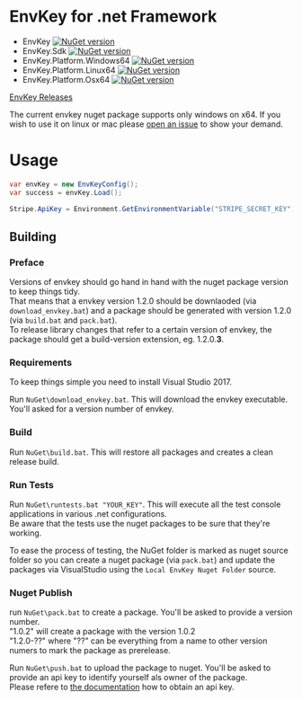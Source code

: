 # EnvKey for .net Framework

* EnvKey [![NuGet version](https://badge.fury.io/nu/EnvKey.svg)](https://badge.fury.io/nu/EnvKey)
* EnvKey.Sdk [![NuGet version](https://badge.fury.io/nu/EnvKey.Sdk.svg)](https://badge.fury.io/nu/EnvKey.Sdk)
* EnvKey.Platform.Windows64 [![NuGet version](https://badge.fury.io/nu/EnvKey.Platform.Windows64.svg)](https://badge.fury.io/nu/EnvKey.Platform.Windows64)
* EnvKey.Platform.Linux64 [![NuGet version](https://badge.fury.io/nu/EnvKey.Platform.Linux64.svg)](https://badge.fury.io/nu/EnvKey.Platform.Linux64)
* EnvKey.Platform.Osx64 [![NuGet version](https://badge.fury.io/nu/EnvKey.Platform.Osx64.svg)](https://badge.fury.io/nu/EnvKey.Platform.Osx64)

[EnvKey Releases](https://github.com/envkey/envkey-fetch/releases)

The current envkey nuget package supports only windows on x64.
If you wish to use it on linux or mac please [open an issue](https://github.com/envkey/envkey-dotnet/issues) to show your demand.

# Usage

```cs
var envKey = new EnvKeyConfig();
var success = envKey.Load();

Stripe.ApiKey = Environment.GetEnvironmentVariable("STRIPE_SECRET_KEY");
```

## Building

### Preface

Versions of envkey should go hand in hand with the nuget package version to keep things tidy.  
That means that a envkey version 1.2.0 should be downlaoded (via `download_envkey.bat`) and a package should be generated with version 1.2.0 (via `build.bat` and `pack.bat`).  
To release library changes that refer to a certain version of envkey, the package should get a build-version extension, eg. 1.2.0.**3**.

### Requirements

To keep things simple you need to install Visual Studio 2017.

Run `NuGet\download_envkey.bat`. This will download the envkey executable. You'll asked for a version number of envkey.

### Build

Run `NuGet\build.bat`. This will restore all packages and creates a clean release build.

### Run Tests

Run `NuGet\runtests.bat "YOUR_KEY"`. This will execute all the test console applications in various .net configurations.  
Be aware that the tests use the nuget packages to be sure that they're working.

To ease the process of testing, the NuGet folder is marked as nuget source folder so you can create a nuget package (via `pack.bat`) and update the packages via VisualStudio using the `Local EnvKey Nuget Folder` source.

### Nuget Publish

run `NuGet\pack.bat` to create a package. You'll be asked to provide a version number.  
"1.0.2" will create a package with the version 1.0.2  
"1.2.0-??" where "??" can be everything from a name to other version numers to mark the package as prerelease.

Run `NuGet\push.bat` to upload the package to nuget. You'll be asked to provide an api key to identify yourself als owner of the package.  
Please refere to [the documentation](https://www.nuget.org/account/apikeys) how to obtain an api key.
